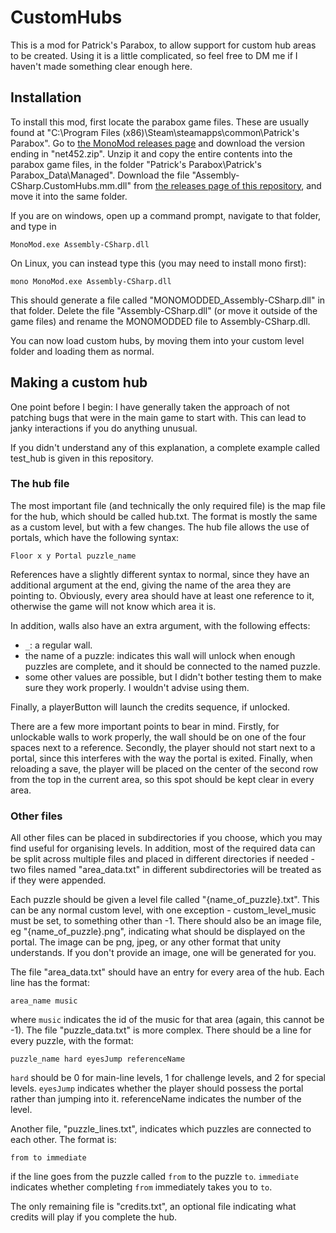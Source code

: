 # CustomHubs
This is a mod for Patrick's Parabox, to allow support for custom hub areas to be created. Using it is a little complicated, so feel free to DM me if I haven't made something clear enough here.
## Installation
To install this mod, first locate the parabox game files. These are usually found at "C:\Program Files (x86)\Steam\steamapps\common\Patrick's Parabox". Go to [the MonoMod releases page](https://github.com/MonoMod/MonoMod/releases/) and download the version ending in "net452.zip". Unzip it and copy the entire contents into the parabox game files, in the folder "Patrick's Parabox\Patrick's Parabox_Data\Managed". Download the file "Assembly-CSharp.CustomHubs.mm.dll" from [the releases page of this repository](https://github.com/plokmijnuhby/CustomHubs/releases), and move it into the same folder.

If you are on windows, open up a command prompt, navigate to that folder, and type in
```
MonoMod.exe Assembly-CSharp.dll
```
On Linux, you can instead type this (you may need to install mono first):
```
mono MonoMod.exe Assembly-CSharp.dll
```
This should generate a file called "MONOMODDED_Assembly-CSharp.dll" in that folder. Delete the file "Assembly-CSharp.dll" (or move it outside of the game files) and rename the MONOMODDED file to Assembly-CSharp.dll.

You can now load custom hubs, by moving them into your custom level folder and loading them as normal.

## Making a custom hub
One point before I begin: I have generally taken the approach of not patching bugs that were in the main game to start with. This can lead to janky interactions if you do anything unusual.

If you didn't understand any of this explanation, a complete example called test_hub is given in this repository.
### The hub file
The most important file (and technically the only required file) is the map file for the hub, which should be called hub.txt. The format is mostly the same as a custom level, but with a few changes. The hub file allows the use of portals, which have the following syntax:
```
Floor x y Portal puzzle_name
```
References have a slightly different syntax to normal, since they have an additional argument at the end, giving the name of the area they are pointing to. Obviously, every area should have at least one reference to it, otherwise the game will not know which area it is.

In addition, walls also have an extra argument, with the following effects:
- `_`: a regular wall.
- the name of a puzzle: indicates this wall will unlock when enough puzzles are complete, and it should be connected to the named puzzle.
- some other values are possible, but I didn't bother testing them to make sure they work properly. I wouldn't advise using them.

Finally, a playerButton will launch the credits sequence, if unlocked.

There are a few more important points to bear in mind. Firstly, for unlockable walls to work properly, the wall should be on one of the four spaces next to a reference. Secondly, the player should not start next to a portal, since this interferes with the way the portal is exited. Finally, when reloading a save, the player will be placed on the center of the second row from the top in the current area, so this spot should be kept clear in every area.

### Other files
All other files can be placed in subdirectories if you choose, which you may find useful for organising levels. In addition, most of the required data can be split across multiple files and placed in different directories if needed - two files named "area_data.txt" in different subdirectories will be treated as if they were appended.

Each puzzle should be given a level file called "{name_of_puzzle}.txt". This can be any normal custom level, with one exception - custom_level_music must be set, to something other than -1. There should also be an image file, eg "{name_of_puzzle}.png", indicating what should be displayed on the portal. The image can be png, jpeg, or any other format that unity understands. If you don't provide an image, one will be generated for you.

The file "area_data.txt" should have an entry for every area of the hub. Each line has the format:
```
area_name music
```
where `music` indicates the id of the music for that area (again, this cannot be -1).
The file "puzzle_data.txt" is more complex. There should be a line for every puzzle, with the format:
```
puzzle_name hard eyesJump referenceName
```
`hard` should be 0 for main-line levels, 1 for challenge levels, and 2 for special levels. `eyesJump` indicates whether the player should possess the portal rather than jumping into it. referenceName indicates the number of the level.

Another file, "puzzle_lines.txt", indicates which puzzles are connected to each other. The format is:
```
from to immediate
```
if the line goes from the puzzle called `from` to the puzzle `to`. `immediate` indicates whether completing `from` immediately takes you to `to`.

The only remaining file is "credits.txt", an optional file indicating what credits will play if you complete the hub.